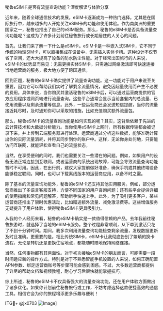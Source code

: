 秘鲁eSIM卡是否有流量查询功能？深度解读与体验分享

近年来，随着全球通信技术的发展，eSIM卡逐渐成为一种热门选择。尤其是在国际旅行中，越来越多的人开始关注eSIM卡的功能和使用体验。作为南美洲的重要国家之一，秘鲁也推出了自己的eSIM服务。那么，秘鲁的eSIM卡是否具备流量查询功能呢？这成为了许多计划前往秘鲁旅行或长期居住的人关心的问题。

首先，让我们来了解一下什么是eSIM卡。eSIM卡是一种嵌入式SIM卡，它不同于传统的物理SIM卡，可以直接集成在设备中，无需插入实体卡槽。这种设计不仅节省了空间，还大大提高了设备的防水防尘性能。对于经常出国旅行的人来说，eSIM卡的优势显而易见：无需更换实体SIM卡，只需通过网络激活即可快速连接当地运营商的服务，极大地方便了跨国通信。

回到正题，秘鲁的eSIM卡确实提供了流量查询功能。这一功能对于用户来说至关重要，因为它可以帮助我们实时了解剩余流量情况，避免因超量使用而产生不必要的费用。具体来说，当你购买并激活秘鲁的eSIM卡后，可以通过运营商提供的官方应用程序或网页端进行流量查询。这些平台通常会显示当前套餐内的总流量、已使用流量以及剩余流量等信息。此外，一些运营商还会发送短信提醒，当你的流量接近耗尽时，及时通知你可以采取的措施，比如充值购买额外流量包。

那么，秘鲁eSIM卡的流量查询功能是如何实现的呢？其实，这背后依赖于先进的云计算技术和大数据分析能力。当你使用eSIM卡上网时，所有数据传输都会被记录下来，并上传到云端服务器进行处理。运营商通过分析这些数据，能够准确计算出你的实际流量消耗，并将其同步到你的账户中。这样，无论你身处何地，只要能访问互联网，就能轻松查看自己的流量状态。

当然，在享受便利的同时，我们也需要关注一些潜在的问题。例如，如果用户的设备无法正常连接到互联网，或者运营商的系统出现故障，可能会导致流量查询功能暂时不可用。因此，在出行前，建议大家提前做好准备，确保手机或其他终端设备能够稳定联网。同时，也可以下载离线版本的运营商应用，以备不时之需。

除了基本的流量查询功能外，秘鲁的eSIM卡还支持其他实用服务。例如，部分运营商推出了多语言客服支持，方便不同国家的用户咨询问题；还有些平台提供详细的使用指南和常见问题解答，帮助新手快速上手。此外，为了吸引更多客户，某些运营商还推出了限时优惠活动，比如赠送额外流量、减免激活费等。这些增值服务无疑提升了用户体验，使得秘鲁eSIM卡更具吸引力。

从我的个人经历来看，秘鲁的eSIM卡确实是一款值得信赖的产品。去年我前往秘鲁旅游时，就选择了当地的eSIM卡服务。整个过程非常顺利，从下单到激活只花了不到十分钟时间。期间，我多次利用流量查询功能检查剩余流量，发现数据更新及时且准确。更重要的是，相比传统SIM卡，eSIM卡让我彻底告别了繁琐的换卡流程，无论是转机还是更换住宿地点，都能随时随地保持网络连接。

当然，任何事物都有其两面性。对于初次接触eSIM卡的朋友而言，可能需要一段时间适应新的操作方式。特别是对于不熟悉智能手机设置的人来说，如何正确配置APN参数、绑定运营商账号等步骤可能会感到困惑。不过，大多数运营商都提供了详尽的帮助文档和视频教程，耐心学习后很快就能掌握技巧。

综上所述，秘鲁的eSIM卡不仅具备强大的流量查询功能，还在用户体验方面做出了诸多优化。如果你计划前往秘鲁旅行或工作，不妨考虑选择这款便捷高效的通信工具。相信它会为你的旅程增添更多乐趣与便利！

[TG💪+ @jx0703 ![Image](https://github.com/user-attachments/assets/dbca1d08-cadb-493c-b0ec-ad6f7a83f270)]